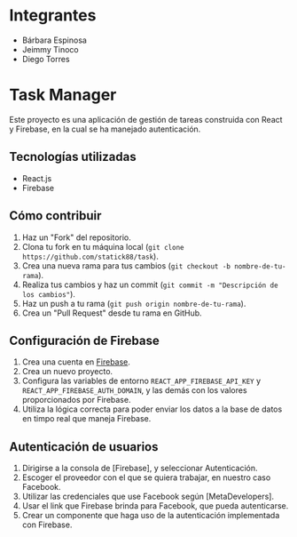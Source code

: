 # Integrantes
- Bárbara Espinosa
- Jeimmy Tinoco
- Diego Torres

# Task Manager

Este proyecto es una aplicación de gestión de tareas construida con React y Firebase, en la cual se ha manejado autenticación.

## Tecnologías utilizadas

- React.js
- Firebase

## Cómo contribuir

1. Haz un "Fork" del repositorio.
2. Clona tu fork en tu máquina local (`git clone https://github.com/statick88/task`).
3. Crea una nueva rama para tus cambios (`git checkout -b nombre-de-tu-rama`).
4. Realiza tus cambios y haz un commit (`git commit -m "Descripción de los cambios"`).
5. Haz un push a tu rama (`git push origin nombre-de-tu-rama`).
6. Crea un "Pull Request" desde tu rama en GitHub.

## Configuración de Firebase

1. Crea una cuenta en [Firebase](https://firebase.google.com/?hl=es).
2. Crea un nuevo proyecto.
3. Configura las variables de entorno `REACT_APP_FIREBASE_API_KEY` y `REACT_APP_FIREBASE_AUTH_DOMAIN`, y las demás con los valores proporcionados por Firebase.
4. Utiliza la lógica correcta para poder enviar los datos a la base de datos en timpo real que maneja Firebase.

## Autenticación de usuarios

1. Dirigirse a la consola de [Firebase], y seleccionar Autenticación.
2. Escoger el proveedor con el que se quiera trabajar, en nuestro caso Facebook.
3. Utilizar las credenciales que use Facebook según [MetaDevelopers].
4. Usar el link que Firebase brinda para Facebook, que pueda autenticarse.
5. Crear un componente que haga uso de la autenticación implementada con Firebase.
